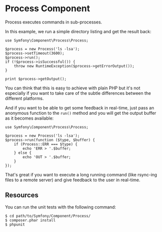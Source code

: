 Process Component
=================

Process executes commands in sub-processes.

In this example, we run a simple directory listing and get the result back:

    use Symfony\Component\Process\Process;

    $process = new Process('ls -lsa');
    $process->setTimeout(3600);
    $process->run();
    if (!$process->isSuccessful()) {
        throw new RuntimeException($process->getErrorOutput());
    }

    print $process->getOutput();

You can think that this is easy to achieve with plain PHP but it's not especially
if you want to take care of the subtle differences between the different platforms.

And if you want to be able to get some feedback in real-time, just pass an
anonymous function to the ``run()`` method and you will get the output buffer
as it becomes available:

    use Symfony\Component\Process\Process;

    $process = new Process('ls -lsa');
    $process->run(function ($type, $buffer) {
        if (Process::ERR === $type) {
            echo 'ERR > '.$buffer;
        } else {
            echo 'OUT > '.$buffer;
        }
    });

That's great if you want to execute a long running command (like rsync-ing files to a
remote server) and give feedback to the user in real-time.

Resources
---------

You can run the unit tests with the following command:

    $ cd path/to/Symfony/Component/Process/
    $ composer.phar install
    $ phpunit
